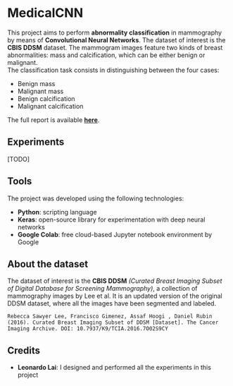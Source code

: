 # MedicalCNN

This project aims to perform **abnormality classification** in mammography by means of **Convolutional Neural Networks**. The dataset of interest is the **CBIS DDSM** dataset. The mammogram images feature two kinds of breast abnormalities: mass and calcification, which can be either benign or malignant.  
The classification task consists in distinguishing between the four cases:

- Benign mass
- Malignant mass
- Benign calcification
- Malignant calcification

The full report is available [**here**](https://github.com/leoll2/MedicalCNN/blob/master/report.pdf).

## Experiments

[TODO]

## Tools

The project was developed using the following technologies:
- **Python**: scripting language
- **Keras**: open-source library for experimentation with deep neural networks
- **Google Colab**: free cloud-based Jupyter notebook environment by Google


## About the dataset

The dataset of interest is the **CBIS DDSM** *(Curated Breast Imaging Subset of Digital Database for Screening Mammography)*, a collection of mammography images by Lee et al. It is an updated version of the original DDSM dataset, where all the images have been segmented and labeled.
```
Rebecca Sawyer Lee, Francisco Gimenez, Assaf Hoogi , Daniel Rubin  (2016). Curated Breast Imaging Subset of DDSM [Dataset]. The Cancer Imaging Archive. DOI: 10.7937/K9/TCIA.2016.7O02S9CY
```

## Credits

- **Leonardo Lai**: I designed and performed all the experiments in this project
